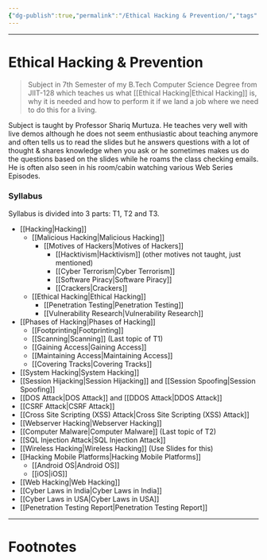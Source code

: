 ```yaml
---
{"dg-publish":true,"permalink":"/Ethical Hacking & Prevention/","tags":["Academics","CyberSec"]}
---
```



---
# Ethical Hacking & Prevention
> Subject in 7th Semester of my B.Tech Computer Science Degree from JIIT-128 which teaches us what [[Ethical Hacking\|Ethical Hacking]] is, why it is needed and how to perform it if we land a job where we need to do this for a living.

Subject is taught by Professor Shariq Murtuza. He teaches very well with live demos although he does not seem enthusiastic about teaching anymore and often tells us to read the slides but he answers questions with a lot of thought & shares knowledge when you ask or he sometimes makes us do the questions based on the slides while he roams the class checking emails. 
He is often also seen in his room/cabin watching various Web Series Episodes.

### Syllabus
Syllabus is divided into 3 parts: T1, T2 and T3.
- [[Hacking\|Hacking]]
	- [[Malicious Hacking\|Malicious Hacking]]
		- [[Motives of Hackers\|Motives of Hackers]]
			- [[Hacktivism\|Hacktivism]] (other motives not taught, just mentioned)
			- [[Cyber Terrorism\|Cyber Terrorism]]
			- [[Software Piracy\|Software Piracy]]
			- [[Crackers\|Crackers]]
	- [[Ethical Hacking\|Ethical Hacking]]
		- [[Penetration Testing\|Penetration Testing]]
		- [[Vulnerability Research\|Vulnerability Research]]
- [[Phases of Hacking\|Phases of Hacking]]
	- [[Footprinting\|Footprinting]]
	- [[Scanning\|Scanning]] (Last topic of T1)
	- [[Gaining Access\|Gaining Access]]
	- [[Maintaining Access\|Maintaining Access]]
	- [[Covering Tracks\|Covering Tracks]]
- [[System Hacking\|System Hacking]]
- [[Session Hijacking\|Session Hijacking]] and [[Session Spoofing\|Session Spoofing]]
- [[DOS Attack\|DOS Attack]] and [[DDOS Attack\|DDOS Attack]]
- [[CSRF Attack\|CSRF Attack]]
- [[Cross Site Scripting (XSS) Attack\|Cross Site Scripting (XSS) Attack]]
- [[Webserver Hacking\|Webserver Hacking]]
- [[Computer Malware\|Computer Malware]] (Last topic of T2)
- [[SQL Injection Attack\|SQL Injection Attack]]
- [[Wireless Hacking\|Wireless Hacking]] (Use Slides for this)
- [[Hacking Mobile Platforms\|Hacking Mobile Platforms]]
	- [[Android OS\|Android OS]]
	- [[iOS\|iOS]]
- [[Web Hacking\|Web Hacking]]
- [[Cyber Laws in India\|Cyber Laws in India]]
- [[Cyber Laws in USA\|Cyber Laws in USA]]
- [[Penetration Testing Report\|Penetration Testing Report]]

---
# Footnotes